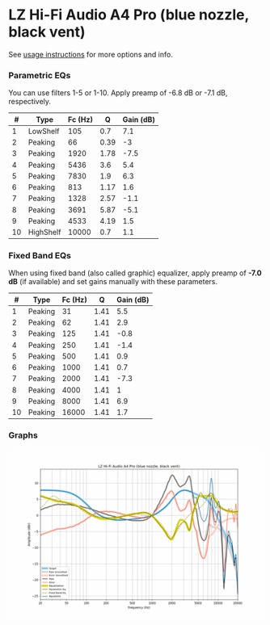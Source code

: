 # LZ Hi-Fi Audio A4 Pro (blue nozzle, black vent)
See [usage instructions](https://github.com/jaakkopasanen/AutoEq#usage) for more options and info.

### Parametric EQs
You can use filters 1-5 or 1-10. Apply preamp of -6.8 dB or -7.1 dB, respectively.

|   # | Type      |   Fc (Hz) |    Q |   Gain (dB) |
|-----|-----------|-----------|------|-------------|
|   1 | LowShelf  |       105 | 0.7  |         7.1 |
|   2 | Peaking   |        66 | 0.39 |        -3   |
|   3 | Peaking   |      1920 | 1.78 |        -7.5 |
|   4 | Peaking   |      5436 | 3.6  |         5.4 |
|   5 | Peaking   |      7830 | 1.9  |         6.3 |
|   6 | Peaking   |       813 | 1.17 |         1.6 |
|   7 | Peaking   |      1328 | 2.57 |        -1.1 |
|   8 | Peaking   |      3691 | 5.87 |        -5.1 |
|   9 | Peaking   |      4533 | 4.19 |         1.5 |
|  10 | HighShelf |     10000 | 0.7  |         1.1 |

### Fixed Band EQs
When using fixed band (also called graphic) equalizer, apply preamp of **-7.0 dB** (if available) and set gains manually with these parameters.

|   # | Type    |   Fc (Hz) |    Q |   Gain (dB) |
|-----|---------|-----------|------|-------------|
|   1 | Peaking |        31 | 1.41 |         5.5 |
|   2 | Peaking |        62 | 1.41 |         2.9 |
|   3 | Peaking |       125 | 1.41 |        -0.8 |
|   4 | Peaking |       250 | 1.41 |        -1.4 |
|   5 | Peaking |       500 | 1.41 |         0.9 |
|   6 | Peaking |      1000 | 1.41 |         0.7 |
|   7 | Peaking |      2000 | 1.41 |        -7.3 |
|   8 | Peaking |      4000 | 1.41 |         1   |
|   9 | Peaking |      8000 | 1.41 |         6.9 |
|  10 | Peaking |     16000 | 1.41 |         1.7 |

### Graphs
![](./LZ%20Hi-Fi%20Audio%20A4%20Pro%20(blue%20nozzle,%20black%20vent).png)
